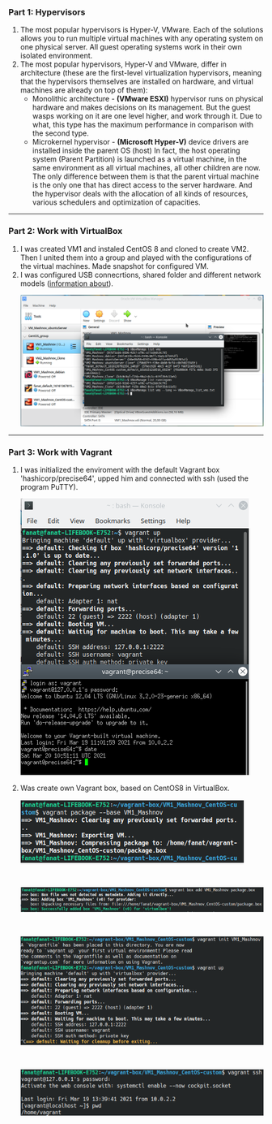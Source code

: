 ### Part 1: Hypervisors
1. The most popular hypervisors is Hyper-V, VMware. Each of the solutions allows you to run multiple virtual machines with any operating system on one physical server. All guest operating systems work in their own isolated environment.
2. The most popular hypervisors, Hyper-V and VMware, differ in architecture (these are the first-level virtualization hypervisors, meaning that the hypervisors themselves are installed on hardware, and virtual machines are already on top of them): 
   - Monolithic architecture - **(VMware ESXI)** hypervisor runs on physical hardware and makes decisions on its management. But the guest wasps working on it are one level higher, and work through it. Due to what, this type has the maximum performance in comparison with the second type.
   - Microkernel hypervisor - **(Microsoft Hyper-V)** device drivers are installed inside the parent OS (host) In fact, the host operating system (Parent Partition) is launched as a virtual machine, in the same environment as all virtual machines, all other children are now. The only difference between them is that the parent virtual machine is the only one that has direct access to the server hardware. And the hypervisor deals with the allocation of all kinds of resources, various schedulers and optimization of capacities.

---------------------------
### Part 2: Work with VirtualBox
1. I was created VM1 and instaled CentOS 8 and cloned to create VM2. Then I united them into a group and played with the configurations of the virtual machines. Made snapshot for configured VM.
2. I was configured USB connecrtions, shared folder and different network models ([information about](VBoxManage_list_vms.txt)).
   <br><p><img src='images/2.1_sh1.png'></p>

----------------------------
### Part 3: Work with Vagrant

1. I was initialized the enviroment with the default Vagrant box 'hashicorp/precise64', upped him and connected with ssh (used the program PuTTY).
   <br><p><img src='images/2.1_sh2.png'></p>
2. Was create own Vagrant box, based on CentOS8 in VirtualBox.
   <br><p><img src='images/2.1_sh3.png'></p>
   <br><p><img src='images/2.1_sh4.png'></p>
   <br><p><img src='images/2.1_sh5.png'></p>
   <br><p><img src='images/2.1_sh6.png'></p>